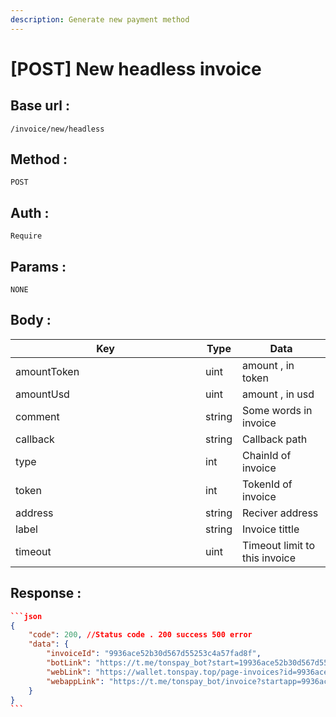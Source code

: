 ```yaml
---
description: Generate new payment method
---
```


# \[POST] New headless invoice

## Base url :&#x20;

```
/invoice/new/headless
```

## Method :&#x20;

```
POST
```

## Auth :&#x20;

```
Require
```

## Params :&#x20;

```
NONE
```

## Body  :&#x20;

<table><thead><tr><th width="288">Key</th><th>Type</th><th>Data</th></tr></thead><tbody><tr><td>amountToken</td><td>uint</td><td>amount , in token</td></tr><tr><td>amountUsd</td><td>uint</td><td>amount , in usd</td></tr><tr><td>comment</td><td>string</td><td>Some words in invoice</td></tr><tr><td>callback</td><td>string</td><td>Callback path</td></tr><tr><td>type</td><td>int</td><td>ChainId of invoice</td></tr><tr><td>token</td><td>int</td><td>TokenId of invoice</td></tr><tr><td>address</td><td>string</td><td>Reciver address</td></tr><tr><td>label</td><td>string</td><td>Invoice tittle</td></tr><tr><td>timeout</td><td>uint</td><td>Timeout limit to this invoice</td></tr></tbody></table>

## Response :&#x20;

````json
```json
{
    "code": 200, //Status code . 200 success 500 error
    "data": {
        "invoiceId": "9936ace52b30d567d55253c4a57fad8f",
        "botLink": "https://t.me/tonspay_bot?start=19936ace52b30d567d55253c4a57fad8f",
        "webLink": "https://wallet.tonspay.top/page-invoices?id=9936ace52b30d567d55253c4a57fad8f",
        "webappLink": "https://t.me/tonspay_bot/invoice?startapp=9936ace52b30d567d55253c4a57fad8f"
    }
}
```
````
